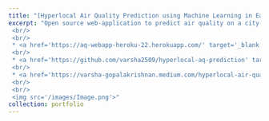 ```yaml
---
title: "[Hyperlocal Air Quality Prediction using Machine Learning in East Bay Area, CA](https://github.com/varsha2509/hyperlocal-aq-prediction)"
excerpt: "Open source web-application to predict air quality on a city-block basis in Oakland and San Leandro, CA using machine learning models, trained on publicly available datasets on local pollutant concentrations, local meteorological data, emissions from local industrial sources, and traffic emissions.
 <br/>
 <br/>
 * <a href='https://aq-webapp-heroku-22.herokuapp.com/' target='_blank'>Web-application </a>
 <br/>
 * <a href='https://github.com/varsha2509/hyperlocal-aq-prediction' target='_blank'>Source code</a>
 <br/> 
 * <a href='https://varsha-gopalakrishnan.medium.com/hyperlocal-air-quality-prediction-using-machine-learning-ed3a661b9a71' target='_blank'> Blog post </a> 
 <br/>
 <br/>
 <img src='/images/Image.png'>"
collection: portfolio
---
```




